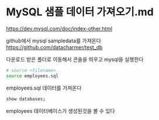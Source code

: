 # MySQL 샘플 데이터 가져오기.md

<https://dev.mysql.com/doc/index-other.html>

github에서 mysql sampledata를 가져온다
<https://github.com/datacharmer/test_db>

다운로드 받은 폴더로 이동해서 콘솔을 띄우고 mysql을 실행한다

```bash
# source <filename>
source employees.sql
```

employees.sql 데이터를 가져온다

```bash
show databases;
```

employees 데이터베이스가 생성된것을 볼 수 있다
